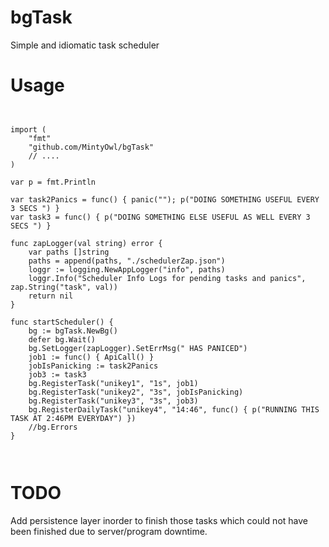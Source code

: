 # bgTask
Simple and idiomatic task scheduler

# Usage
```


import (
	"fmt"
	"github.com/MintyOwl/bgTask"
	// ....
)

var p = fmt.Println

var task2Panics = func() { panic(""); p("DOING SOMETHING USEFUL EVERY 3 SECS ") }
var task3 = func() { p("DOING SOMETHING ELSE USEFUL AS WELL EVERY 3 SECS ") }

func zapLogger(val string) error {
	var paths []string
	paths = append(paths, "./schedulerZap.json")
	loggr := logging.NewAppLogger("info", paths)
	loggr.Info("Scheduler Info Logs for pending tasks and panics", zap.String("task", val))
	return nil
}

func startScheduler() {
	bg := bgTask.NewBg()
	defer bg.Wait()
	bg.SetLogger(zapLogger).SetErrMsg(" HAS PANICED")
	job1 := func() { ApiCall() }
	jobIsPanicking := task2Panics
	job3 := task3
	bg.RegisterTask("unikey1", "1s", job1)
	bg.RegisterTask("unikey2", "3s", jobIsPanicking)
	bg.RegisterTask("unikey3", "3s", job3)
	bg.RegisterDailyTask("unikey4", "14:46", func() { p("RUNNING THIS TASK AT 2:46PM EVERYDAY") })
	//bg.Errors
}



```

# TODO
Add persistence layer inorder to finish those tasks which could not have been finished due to server/program downtime.